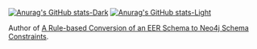[![Anurag's GitHub stats-Dark](https://github-readme-stats.vercel.app/api?username=telmotrooper&include_all_commits=true&theme=dark#gh-dark-mode-only)](https://github.com/anuraghazra/github-readme-stats#gh-dark-mode-only)
[![Anurag's GitHub stats-Light](https://github-readme-stats.vercel.app/api?username=telmotrooper&include_all_commits=true&theme=default#gh-light-mode-only)](https://github.com/anuraghazra/github-readme-stats#gh-light-mode-only)

Author of [A Rule-based Conversion of an EER Schema to Neo4j Schema Constraints](https://sol.sbc.org.br/index.php/sbbd/article/view/17876/17710).
